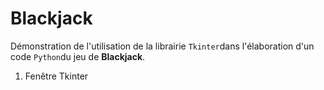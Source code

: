 # Blackjack

Démonstration de l'utilisation de la librairie `Tkinter`dans l'élaboration d'un code `Python`du jeu de **Blackjack**.

1. Fenêtre Tkinter

